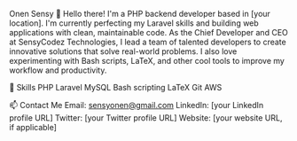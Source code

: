 Onen Sensy
👋 Hello there!
I'm a PHP backend developer based in [your location]. I'm currently perfecting my Laravel skills and building web applications with clean, maintainable code. As the Chief Developer and CEO at SensyCodez Technologies, I lead a team of talented developers to create innovative solutions that solve real-world problems. I also love experimenting with Bash scripts, LaTeX, and other cool tools to improve my workflow and productivity.

🔨 Skills
PHP
Laravel
MySQL
Bash scripting
LaTeX
Git
AWS

📫 Contact Me
Email: sensyonen@gmail.com
LinkedIn: [your LinkedIn profile URL]
Twitter: [your Twitter profile URL]
Website: [your website URL, if applicable]
